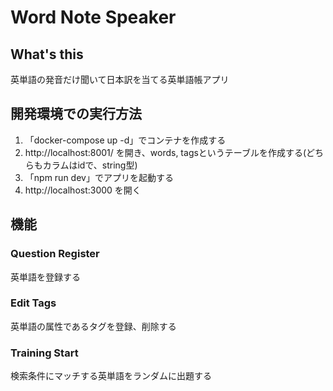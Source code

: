 # Word Note Speaker

## What's this
英単語の発音だけ聞いて日本訳を当てる英単語帳アプリ

## 開発環境での実行方法
1. 「docker-compose up -d」でコンテナを作成する
1.  http://localhost:8001/ を開き、words, tagsというテーブルを作成する(どちらもカラムはidで、string型)
1. 「npm run dev」でアプリを起動する
1. http://localhost:3000 を開く


## 機能
### Question Register
英単語を登録する

### Edit Tags
英単語の属性であるタグを登録、削除する

### Training Start
検索条件にマッチする英単語をランダムに出題する
